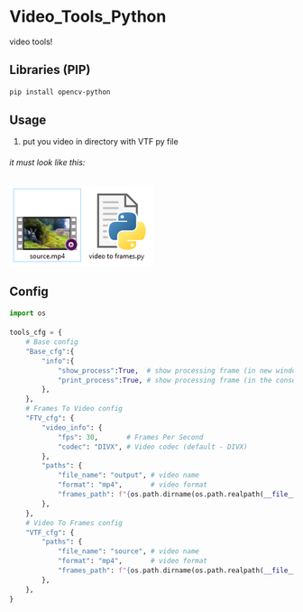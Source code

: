 # Video_Tools_Python
video tools!

## Libraries (PIP)
```bash
pip install opencv-python
```

## Usage
1. put you video in directory with VTF py file
###### it must look like this:
![image](https://github.com/NVcoder24/Video_Tools_Python/blob/resources/step1.png?raw=true)

## Config
```python
import os

tools_cfg = {
    # Base config
    "Base_cfg":{
        "info":{
            "show_process":True,  # show processing frame (in new window)
            "print_process":True, # show processing frame (in the console)
        },
    },
    # Frames To Video config
    "FTV_cfg": {
        "video_info": {
            "fps": 30,       # Frames Per Second
            "codec": "DIVX", # Video codec (default - DIVX)
        },
        "paths": {
            "file_name": "output", # video name
            "format": "mp4",       # video format
            "frames_path": f"{os.path.dirname(os.path.realpath(__file__))}\\frames\\", # frames path
        },
    },
    # Video To Frames config
    "VTF_cfg": {
        "paths": {
            "file_name": "source", # video name
            "format": "mp4",       # video format
            "frames_path": f"{os.path.dirname(os.path.realpath(__file__))}\\frames\\", # path for frames
        },
    },
}

```
